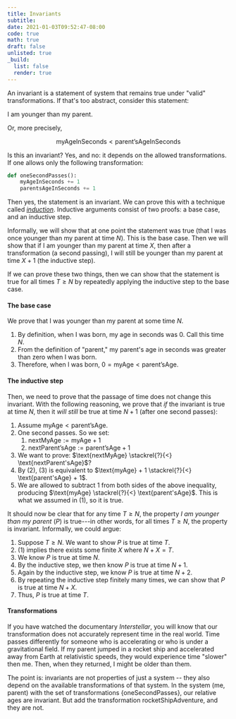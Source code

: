 ```yaml
---
title: Invariants
subtitle:
date: 2021-01-03T09:52:47-08:00
code: true
math: true
draft: false
unlisted: true
_build:
  list: false
  render: true
---
```


An invariant is a statement of system that remains true under "valid"
transformations. If that's too abstract, consider this statement:

<p class="text-center">I am younger than my parent.</p>

Or, more precisely,

$$
\text{myAgeInSeconds} < \text{parent'sAgeInSeconds}
$$

Is this an invariant? Yes, and no: it depends on the allowed transformations.
If one allows only the following transformation:

```python {linenos=table}
def oneSecondPasses():
    myAgeInSeconds += 1
    parentsAgeInSeconds += 1
```

Then yes, the statement is an invariant. We can prove this with a technique
called [_induction_](https://en.wikipedia.org/wiki/Mathematical_induction).
Inductive arguments consist of two proofs: a base case, and an inductive step.

Informally, we will show that at one point the statement was true (that I was
once younger than my parent at time $N$). This is the base case. Then we will
show that if I am younger than my parent at time $X$, then after a
transformation (a second passing), I will still be younger than my parent at
time $X + 1$ (the inductive step).

If we can prove these two things, then we can show that the statement is true
for all times $T \geq N$ by repeatedly applying the inductive step to the base
case.

#### The base case

We prove that I was younger than my parent at some time $N$.

1. By definition, when I was born, my age in seconds was $0$. Call this time $N$.
1. From the definition of "parent," my parent's age in seconds was greater than zero when I was born.
1. Therefore, when I was born, $0 = \text{myAge} < \text{parent'sAge}$.

#### The inductive step

Then, we need to prove that the passage of time does not change this invariant.
With the following reasoning, we prove that _if_ the invariant is true at time
$N$, then it _will still_ be true at time $N + 1$ (after one second passes):

1. Assume $\text{myAge} < \text{parent'sAge}$.
1. One second passes. So we set:
   1. $\text{nextMyAge} := \text{myAge} + 1$
   1. $\text{nextParent'sAge} := \text{parent'sAge} + 1$
1. We want to prove: $\text{nextMyAge} \stackrel{?}{<} \text{nextParent'sAge}$?
1. By (2), (3) is equivalent to $\text{myAge} + 1 \stackrel{?}{<} \text{parent'sAge} + 1$.
1. We are allowed to subtract $1$ from both sides of the above inequality,
   producing $\text{myAge} \stackrel{?}{<} \text{parent'sAge}$. This is what we
   assumed in (1), so it is true.

It should now be clear that for any time $T \geq N$, the property _I am younger
than my parent_ ($P$) is true---in other words, for all times $T \geq N$, the property
is invariant. Informally, we could argue:

1. Suppose $T \geq N$. We want to show $P$ is true at time $T$.
1. (1) implies there exists some finite $X$ where $N + X = T$.
1. We know $P$ is true at time $N$.
1. By the inductive step, we then know $P$ is true at time $N + 1$.
1. Again by the inductive step, we know $P$ is true at time $N + 2$.
1. By repeating the inductive step finitely many times, we can show that $P$ is true at time $N + X$.
1. Thus, $P$ is true at time $T$.

#### Transformations

If you have watched the documentary _Interstellar_, you will know that our
transformation does not accurately represent time in the real world. Time passes
differently for someone who is accelerating or who is under a gravitational
field. If my parent jumped in a rocket ship and accelerated away from Earth at
relativistic speeds, they would experience time "slower" then me. Then, when
they returned, I might be older than them.

The point is: invariants are not properties of just a system -- they also
depend on the available transformations of that system. In the system
$(\text{me}, \text{parent})$ with the set of transformations
$\{\text{oneSecondPasses}\}$, our relative ages are invariant. But add the
transformation $\text{rocketShipAdventure}$, and they are not.

